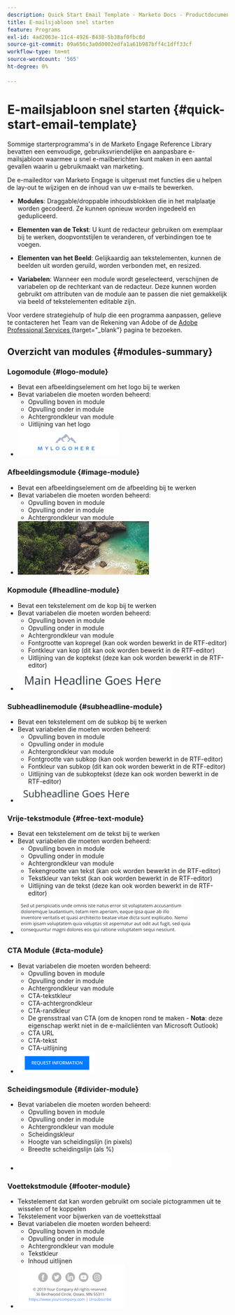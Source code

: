 ```yaml
---
description: Quick Start Email Template - Marketo Docs - Productdocumentatie
title: E-mailsjabloon snel starten
feature: Programs
exl-id: 4ad2063e-11c4-4926-8438-5b38af0fbc8d
source-git-commit: 09a656c3a0d0002edfa1a61b987bff4c1dff33cf
workflow-type: tm+mt
source-wordcount: '565'
ht-degree: 0%

---
```


# E-mailsjabloon snel starten {#quick-start-email-template}

Sommige starterprogramma&#39;s in de Marketo Engage Reference Library bevatten een eenvoudige, gebruiksvriendelijke en aanpasbare e-mailsjabloon waarmee u snel e-mailberichten kunt maken in een aantal gevallen waarin u gebruikmaakt van marketing.

De e-maileditor van Marketo Engage is uitgerust met functies die u helpen de lay-out te wijzigen en de inhoud van uw e-mails te bewerken.

* **Modules**: Draggable/droppable inhoudsblokken die in het malplaatje worden gecodeerd. Ze kunnen opnieuw worden ingedeeld en gedupliceerd.

* **Elementen van de Tekst**: U kunt de redacteur gebruiken om exemplaar bij te werken, doopvontstijlen te veranderen, of verbindingen toe te voegen.

* **Elementen van het Beeld**: Gelijkaardig aan tekstelementen, kunnen de beelden uit worden geruild, worden verbonden met, en resized.

* **Variabelen**: Wanneer een module wordt geselecteerd, verschijnen de variabelen op de rechterkant van de redacteur. Deze kunnen worden gebruikt om attributen van de module aan te passen die niet gemakkelijk via beeld of tekstelementen editable zijn.

Voor verdere strategiehulp of hulp die een programma aanpassen, gelieve te contacteren het Team van de Rekening van Adobe of de [ Adobe Professional Services ](https://business.adobe.com/customers/consulting-services/main.html){target="_blank"} pagina te bezoeken.

## Overzicht van modules {#modules-summary}

### Logomodule {#logo-module}

* Bevat een afbeeldingselement om het logo bij te werken
* Bevat variabelen die moeten worden beheerd:
   * Opvulling boven in module
   * Opvulling onder in module
   * Achtergrondkleur van module
   * Uitlijning van het logo
* ![](assets/quick-start-email-template-1.png)

### Afbeeldingsmodule {#image-module}

* Bevat een afbeeldingselement om de afbeelding bij te werken
* Bevat variabelen die moeten worden beheerd:
   * Opvulling boven in module
   * Opvulling onder in module
   * Achtergrondkleur van module
* ![](assets/quick-start-email-template-2.png)

### Kopmodule {#headline-module}

* Bevat een tekstelement om de kop bij te werken
* Bevat variabelen die moeten worden beheerd:
   * Opvulling boven in module
   * Opvulling onder in module
   * Achtergrondkleur van module
   * Fontgrootte van kopregel (kan ook worden bewerkt in de RTF-editor)
   * Fontkleur van kop (dit kan ook worden bewerkt in de RTF-editor)
   * Uitlijning van de koptekst (deze kan ook worden bewerkt in de RTF-editor)
* ![](assets/quick-start-email-template-3.png)

### Subheadlinemodule {#subheadline-module}

* Bevat een tekstelement om de subkop bij te werken
* Bevat variabelen die moeten worden beheerd:
   * Opvulling boven in module
   * Opvulling onder in module
   * Achtergrondkleur van module
   * Fontgrootte van subkop (kan ook worden bewerkt in de RTF-editor)
   * Fontkleur van subkop (dit kan ook worden bewerkt in de RTF-editor)
   * Uitlijning van de subkoptekst (deze kan ook worden bewerkt in de RTF-editor)
* ![](assets/quick-start-email-template-4.png)

### Vrije-tekstmodule {#free-text-module}

* Bevat een tekstelement om de tekst bij te werken
* Bevat variabelen die moeten worden beheerd:
   * Opvulling boven in module
   * Opvulling onder in module
   * Achtergrondkleur van module
   * Tekengrootte van tekst (kan ook worden bewerkt in de RTF-editor)
   * Tekstkleur van tekst (kan ook worden bewerkt in de RTF-editor)
   * Uitlijning van de tekst (deze kan ook worden bewerkt in de RTF-editor)
* ![](assets/quick-start-email-template-5.png)

### CTA Module {#cta-module}

* Bevat variabelen die moeten worden beheerd:
   * Opvulling boven in module
   * Opvulling onder in module
   * Achtergrondkleur van module
   * CTA-tekstkleur
   * CTA-achtergrondkleur
   * CTA-randkleur
   * De grensstraal van CTA (om de knopen rond te maken - **Nota**: deze eigenschap werkt niet in de e-mailcliënten van Microsoft Outlook)
   * CTA URL
   * CTA-tekst
   * CTA-uitlijning
* ![](assets/quick-start-email-template-6.png)

### Scheidingsmodule {#divider-module}

* Bevat variabelen die moeten worden beheerd:
   * Opvulling boven in module
   * Opvulling onder in module
   * Achtergrondkleur van module
   * Scheidingskleur
   * Hoogte van scheidingslijn (in pixels)
   * Breedte scheidingslijn (als %)
* ![](assets/quick-start-email-template-7.png)

### Voettekstmodule {#footer-module}

* Tekstelement dat kan worden gebruikt om sociale pictogrammen uit te wisselen of te koppelen
* Tekstelement voor bijwerken van de voetteksttaal
* Bevat variabelen die moeten worden beheerd:
   * Opvulling boven in module
   * Opvulling onder in module
   * Achtergrondkleur van module
   * Tekstkleur
   * Inhoud uitlijnen
* ![](assets/quick-start-email-template-8.png)
